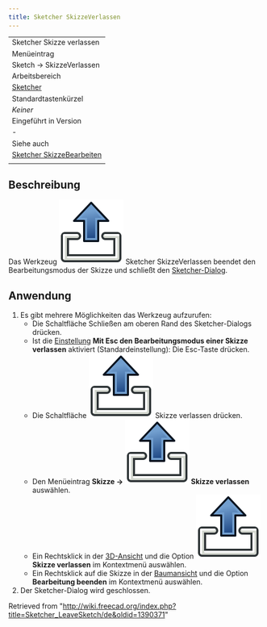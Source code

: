 ```yaml
---
title: Sketcher SkizzeVerlassen
---
```


|                                                                               |
| ----------------------------------------------------------------------------- |
| Sketcher Skizze verlassen                                                     |
| Menüeintrag                                                                   |
| Sketch → SkizzeVerlassen                                                      |
| Arbeitsbereich                                                                |
| [Sketcher](/Sketcher_Workbench/de "Sketcher Workbench/de")                    |
| Standardtastenkürzel                                                          |
| _Keiner_                                                                      |
| Eingeführt in Version                                                         |
| -                                                                             |
| Siehe auch                                                                    |
| [Sketcher SkizzeBearbeiten](/Sketcher_EditSketch/de "Sketcher EditSketch/de") |
|                                                                               |

## Beschreibung

Das Werkzeug ![](/src/assets/images/Sketcher_LeaveSketch.svg) Sketcher SkizzeVerlassen beendet den Bearbeitungsmodus der Skizze und schließt den [Sketcher-Dialog](/Sketcher_Dialog/de "Sketcher Dialog/de").

## Anwendung

1. Es gibt mehrere Möglichkeiten das Werkzeug aufzurufen:
   - Die Schaltfläche Schließen am oberen Rand des Sketcher-Dialogs drücken.
   - Ist die [Einstellung](/Sketcher_Preferences/de#Allgemein "Sketcher Preferences/de") **Mit Esc den Bearbeitungsmodus einer Skizze verlassen** aktiviert (Standardeinstellung): Die Esc-Taste drücken.
   - Die Schaltfläche ![](/src/assets/images/Sketcher_LeaveSketch.svg) Skizze verlassen drücken.
   - Den Menüeintrag **Skizze → ![](/src/assets/images/Sketcher_LeaveSketch.svg) Skizze verlassen** auswählen.
   - Ein Rechtsklick in der [3D-Ansicht](/3D_view/de "3D view/de") und die Option **![](/src/assets/images/Sketcher_LeaveSketch.svg) Skizze verlassen** im Kontextmenü auswählen.
   - Ein Rechtsklick auf die Skizze in der [Baumansicht](/Tree_view/de "Tree view/de") und die Option **Bearbeitung beenden** im Kontextmenü auswählen.
2. Der Sketcher-Dialog wird geschlossen.

Retrieved from "<http://wiki.freecad.org/index.php?title=Sketcher_LeaveSketch/de&oldid=1390371>"
